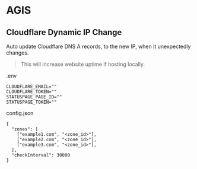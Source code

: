 # AGIS

## Cloudflare Dynamic IP Change
Auto update Cloudflare DNS A records, to the new IP, when it unexpectedly changes.
> This will increase website uptime if hosting locally.

.env
```.env
CLOUDFLARE_EMAIL=""
CLOUDFLARE_TOKEN=""
STATUSPAGE_PAGE_ID=""
STATUSPAGE_TOKEN=""
```

config.json
```
{
  "zones": [
    ["example1.com", "<zone_id>"],
    ["example2.com", "<zone_id>"],
    ["example3.com", "<zone_id>"],
  ],
  "checkInterval": 30000
}
```